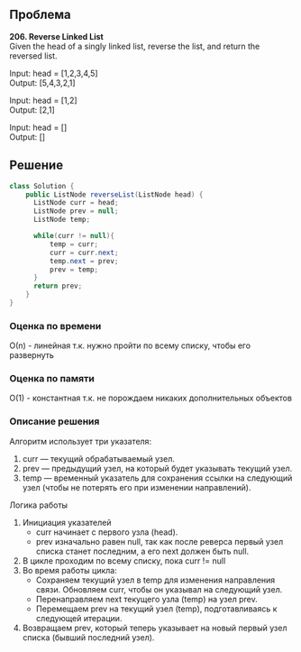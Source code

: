 ## Проблема
**206. Reverse Linked List**\
Given the head of a singly linked list, reverse the list, and return the reversed list.

Input: head = [1,2,3,4,5]\
Output: [5,4,3,2,1]

Input: head = [1,2]\
Output: [2,1]

Input: head = []\
Output: []

## Решение 
```java
class Solution {
    public ListNode reverseList(ListNode head) {
      ListNode curr = head;
      ListNode prev = null;
      ListNode temp;

      while(curr != null){
          temp = curr;
          curr = curr.next;
          temp.next = prev;
          prev = temp;
      }
      return prev;
    }
}
```
### Оценка по времени
О(n) - линейная т.к. нужно пройти по всему списку, чтобы его развернуть
### Оценка по памяти
O(1) - константная т.к. не порождаем никаких дополнительных объектов
### Описание решения
Алгоритм использует три указателя:

1) curr — текущий обрабатываемый узел.
2) prev — предыдущий узел, на который будет указывать текущий узел.
3) temp — временный указатель для сохранения ссылки на следующий узел (чтобы не потерять его при изменении направлений).

Логика работы
1) Инициация указателей
   - curr начинает с первого узла (head).
   - prev изначально равен null, так как после реверса первый узел списка станет последним, а его next должен быть null.
2) В цикле проходим по всему списку, пока curr != null
3) Во время работы цикла:
   * Сохраняем текущий узел в temp для изменения направления связи.
     Обновляем curr, чтобы он указывал на следующий узел.
   * Перенаправляем next текущего узла (temp) на узел prev.
   * Перемещаем prev на текущий узел (temp), подготавливаясь к следующей итерации.
4) Возвращаем prev, который теперь указывает на новый первый узел списка (бывший последний узел).
